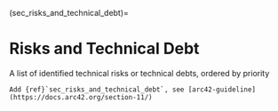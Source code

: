 (sec_risks_and_technical_debt)=
# Risks and Technical Debt

A list of identified technical risks or technical debts, ordered by priority

```{todo}
Add {ref}`sec_risks_and_technical_debt`, see [arc42-guideline](https://docs.arc42.org/section-11/)
```


